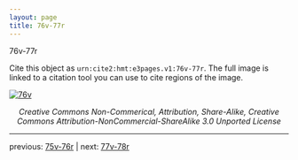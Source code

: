 ```yaml
---
layout: page
title: 76v-77r
---
```


76v-77r

Cite this object as `urn:cite2:hmt:e3pages.v1:76v-77r`. The full image is linked to a citation tool you can use to cite regions of the image.

[![76v](http://www.homermultitext.org/iipsrv?IIIF=/project/homer/pyramidal/deepzoom/hmt/e3bifolio/v1/E3_76v_77r.tif/full/800,/0/default.jpg)](http://www.homermultitext.org/ict2/?urn=urn:cite2:hmt:e3bifolio.v1:E3_76v_77r) 

<p style="text-align: center; font-style: italic;">Creative Commons Non-Commerical, Attribution, Share-Alike, Creative Commons Attribution-NonCommercial-ShareAlike 3.0 Unported License</p>

---

previous: [75v-76r](../75v-76r/) | next: [77v-78r](../77v-78r/)